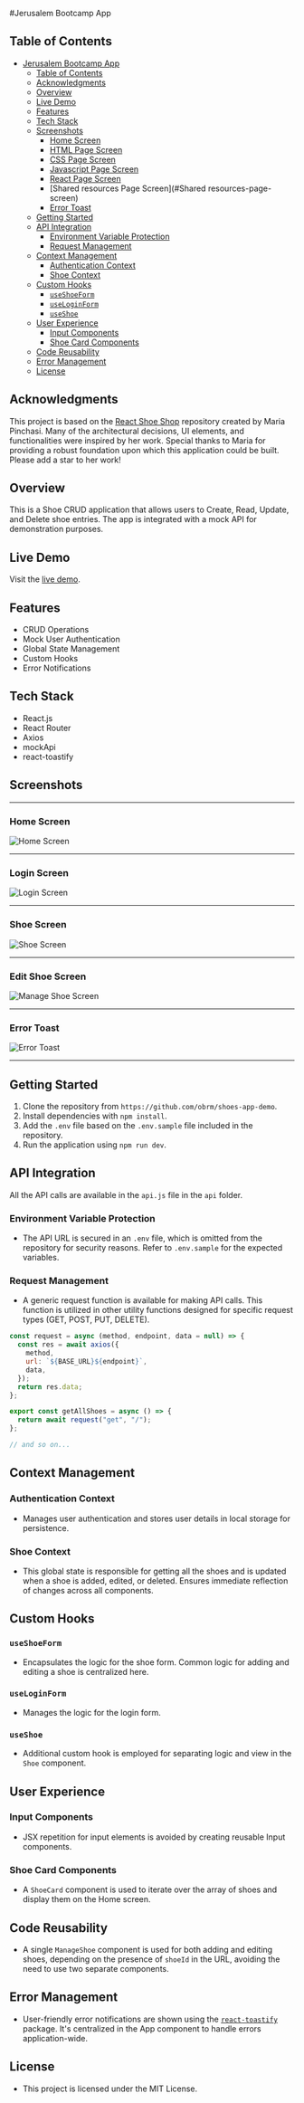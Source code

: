 #Jerusalem Bootcamp App

## Table of Contents

- [Jerusalem Bootcamp App](#jerusalem-bootcamp-app)
  - [Table of Contents](#table-of-contents)
  - [Acknowledgments](#acknowledgments)
  - [Overview](#overview)
  - [Live Demo](#live-demo)
  - [Features](#features)
  - [Tech Stack](#tech-stack)
  - [Screenshots](#screenshots)
    - [Home Screen](#home-screen)
    - [HTML Page Screen](#html-page-screen)
    - [CSS Page Screen](#html-page-screen)
    - [Javascript Page Screen](#javascript-page-screen)
    - [React Page Screen](#react-page-screen)
    - [Shared resources Page Screen](#Shared resources-page-screen)
    - [Error Toast](#error-toast)
  - [Getting Started](#getting-started)
  - [API Integration](#api-integration)
    - [Environment Variable Protection](#environment-variable-protection)
    - [Request Management](#request-management)
  - [Context Management](#context-management)
    - [Authentication Context](#authentication-context)
    - [Shoe Context](#shoe-context)
  - [Custom Hooks](#custom-hooks)
    - [`useShoeForm`](#useshoeform)
    - [`useLoginForm`](#useloginform)
    - [`useShoe`](#useshoe)
  - [User Experience](#user-experience)
    - [Input Components](#input-components)
    - [Shoe Card Components](#shoe-card-components)
  - [Code Reusability](#code-reusability)
  - [Error Management](#error-management)
  - [License](#license)

## Acknowledgments

This project is based on the [React Shoe Shop](https://github.com/MariaPinchasi/react-shoe-shop) repository created by Maria Pinchasi. Many of the architectural decisions, UI elements, and functionalities were inspired by her work. Special thanks to Maria for providing a robust foundation upon which this application could be built. Please add a star to her work!

## Overview

This is a Shoe CRUD application that allows users to Create, Read, Update, and Delete shoe entries. The app is integrated with a mock API for demonstration purposes.

## Live Demo

Visit the [live demo](https://obrm-shoe-app-demo.netlify.app).

## Features

- CRUD Operations
- Mock User Authentication
- Global State Management
- Custom Hooks
- Error Notifications

## Tech Stack

- React.js
- React Router
- Axios
- mockApi
- react-toastify

## Screenshots

---

### Home Screen

![Home Screen](src/assets/home.png)

---

### Login Screen

![Login Screen](src/assets/login.png)

---

### Shoe Screen

![Shoe Screen](src/assets/shoe.png)

---

### Edit Shoe Screen

![Manage Shoe Screen](src/assets/manage_shoe.png)

---

### Error Toast

![Error Toast](src/assets/error.png)

---

## Getting Started

1. Clone the repository from `https://github.com/obrm/shoes-app-demo`.
2. Install dependencies with `npm install`.
3. Add the `.env` file based on the `.env.sample` file included in the repository.
4. Run the application using `npm run dev`.

## API Integration

All the API calls are available in the `api.js` file in the `api` folder.

### Environment Variable Protection

- The API URL is secured in an `.env` file, which is omitted from the repository for security reasons. Refer to `.env.sample` for the expected variables.

### Request Management

- A generic request function is available for making API calls. This function is utilized in other utility functions designed for specific request types (GET, POST, PUT, DELETE).

```javascript
const request = async (method, endpoint, data = null) => {
  const res = await axios({
    method,
    url: `${BASE_URL}${endpoint}`,
    data,
  });
  return res.data;
};

export const getAllShoes = async () => {
  return await request("get", "/");
};

// and so on...
```

## Context Management

### Authentication Context

- Manages user authentication and stores user details in local storage for persistence.

### Shoe Context

- This global state is responsible for getting all the shoes and is updated when a shoe is added, edited, or deleted. Ensures immediate reflection of changes across all components.

## Custom Hooks

### `useShoeForm`

- Encapsulates the logic for the shoe form. Common logic for adding and editing a shoe is centralized here.

### `useLoginForm`

- Manages the logic for the login form.

### `useShoe`

- Additional custom hook is employed for separating logic and view in the `Shoe` component.

## User Experience

### Input Components

- JSX repetition for input elements is avoided by creating reusable Input components.

### Shoe Card Components

- A `ShoeCard` component is used to iterate over the array of shoes and display them on the Home screen.

## Code Reusability

- A single `ManageShoe` component is used for both adding and editing shoes, depending on the presence of `shoeId` in the URL, avoiding the need to use two separate components.

## Error Management

- User-friendly error notifications are shown using the [`react-toastify`](https://www.npmjs.com/package/react-toastify) package. It's centralized in the App component to handle errors application-wide.

## License

- This project is licensed under the MIT License.
